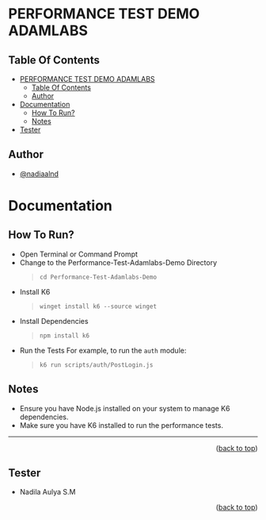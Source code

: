 # PERFORMANCE TEST DEMO ADAMLABS

## Table Of Contents

- [PERFORMANCE TEST DEMO ADAMLABS](#performance-test-demo-adamlabs)
    - [Table Of Contents](#table-of-contents)
    - [Author](#author)
- [Documentation](#documentation)
    - [How To Run?](#how-to-run)
    - [Notes](#notes)
- [Tester](#tester)

## Author

- [@nadiaalnd](https://github.com/nadiaalnd)

# Documentation

## How To Run?

- Open Terminal or Command Prompt
- Change to the Performance-Test-Adamlabs-Demo Directory
  > ```
  > cd Performance-Test-Adamlabs-Demo
  > ```
- Install K6
  > ```
  > winget install k6 --source winget
  > ```
- Install Dependencies
  > ```
  > npm install k6
  > ```
- Run the Tests 
  For example, to run the `auth` module:
    > ```
    > k6 run scripts/auth/PostLogin.js
    > ```

## Notes

- Ensure you have Node.js installed on your system to manage K6 dependencies.
- Make sure you have K6 installed to run the performance tests.

---

<p align="right">(<a href="#readme-top">back to top</a>)</p>

## Tester

- Nadila Aulya S.M

<p align="right">(<a href="#readme-top">back to top</a>)</p>
